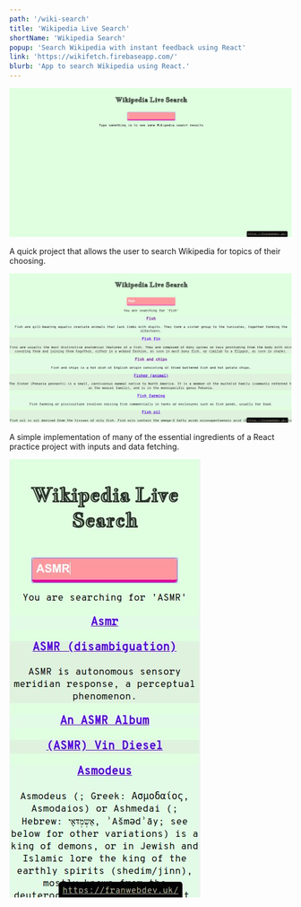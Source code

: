 ```yaml
---
path: '/wiki-search'
title: 'Wikipedia Live Search'
shortName: 'Wikipedia Search'
popup: 'Search Wikipedia with instant feedback using React'
link: 'https://wikifetch.firebaseapp.com/'
blurb: 'App to search Wikipedia using React.'
---
```


![Front page of Wiki Search showing an empty input field](wikiSearchFull.jpg)  

A quick project that allows the user to search Wikipedia for topics of their choosing.  

![Wiki Search showing some search results on the topic of fish](wikiResults.jpg)  

A simple implementation of many of the essential ingredients of a React practice project with inputs and data fetching.  

![Wiki Search showing small screen responsive results for ASMR](wikiSearchSmall.jpg)  